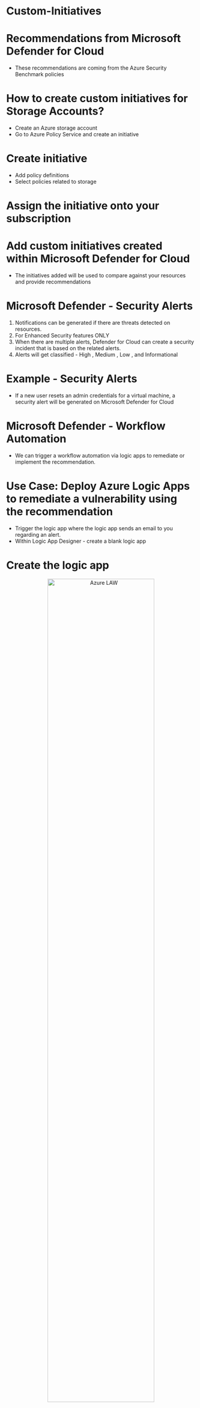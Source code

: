 # Custom-Initiatives

# Recommendations from Microsoft Defender for Cloud
- These recommendations are coming from the Azure Security Benchmark policies

# How to create custom initiatives for Storage Accounts?
- Create an Azure storage account
- Go to Azure Policy Service and create an initiative

# Create initiative
- Add policy definitions 
- Select policies related to storage


# Assign the initiative onto your subscription


# Add custom initiatives created within Microsoft Defender for Cloud
- The initiatives added will be used to compare against your resources and provide recommendations


# Microsoft Defender - Security Alerts
1. Notifications can be generated if there are threats detected on resources.
2. For Enhanced Security features ONLY
3. When there are multiple alerts, Defender for Cloud can create a security incident that is based on the related alerts.
4. Alerts will get classified - High , Medium , Low , and Informational

# Example - Security Alerts
- If a new user resets an admin credentials for a virtual machine, a security alert will be generated on Microsoft Defender for Cloud


# Microsoft Defender - Workflow Automation
- We can trigger a workflow automation via logic apps to remediate or implement the recommendation.


# Use Case: Deploy Azure Logic Apps to remediate a vulnerability using the recommendation
- Trigger the logic app where the logic app sends an email to you regarding an alert.
- Within Logic App Designer - create a blank logic app

# Create the logic app 
<p align="center">
  
<img src="" height="75%" width="75%" alt="Azure LAW"/>

<p/>

# Select the Azure Security Center Recommendation trigger or Microsoft Defender for Cloud
- Search for "recommendation" - select Security Center Recommendation - it will create a connection.
- Microsoft Defender was previously known as Azure Security Center

<p align="center">
  
<img src="" height="75%" width="75%" alt="Azure LAW"/>

<p/>

# Create a new step and create outlook connector 
- Select the "Send an email" trigger and authenticate with outlook email 
- Enter the email address you want the alert to be sent to.
- Select Dynamic content - properties and properties display name
- Save the workflow.

<p align="center">
  
<img src="" height="75%" width="75%" alt="Azure LAW"/>

<p/>


- Go to Microsoft Defender for Cloud and add the workflow automation.

<p align="center">
  
<img src="" height="75%" width="75%" alt="Azure LAW"/>

<p/>

